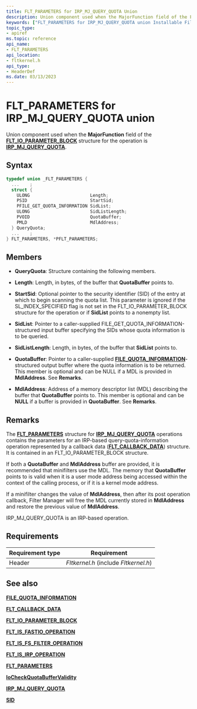 ```yaml
---
title: FLT_PARAMETERS for IRP_MJ_QUERY_QUOTA Union
description: Union component used when the MajorFunction field of the FLT_IO_PARAMETER_BLOCK structure for the operation is IRP_MJ_QUERY_QUOTA.
keywords: ["FLT_PARAMETERS for IRP_MJ_QUERY_QUOTA union Installable File System Drivers", "FLT_PARAMETERS union Installable File System Drivers", "PFLT_PARAMETERS union pointer Installable File System Drivers"]
topic_type:
- apiref
ms.topic: reference
api_name:
- FLT_PARAMETERS
api_location:
- fltkernel.h
api_type:
- HeaderDef
ms.date: 03/13/2023
---
```


# FLT_PARAMETERS for IRP_MJ_QUERY_QUOTA union

Union component used when the **MajorFunction** field of the [**FLT_IO_PARAMETER_BLOCK**](/windows-hardware/drivers/ddi/fltkernel/ns-fltkernel-_flt_io_parameter_block) structure for the operation is [**IRP_MJ_QUERY_QUOTA**](irp-mj-query-quota.md).

## Syntax

``` C
typedef union _FLT_PARAMETERS {
  ...    ;
  struct {
    ULONG                       Length;
    PSID                        StartSid;
    PFILE_GET_QUOTA_INFORMATION SidList;
    ULONG                       SidListLength;
    PVOID                       QuotaBuffer;
    PMLD                        MdlAddress;
  } QueryQuota;
  ...    ;
} FLT_PARAMETERS, *PFLT_PARAMETERS;
```

## Members

- **QueryQuota**: Structure containing the following members.

- **Length**: Length, in bytes, of the buffer that **QuotaBuffer** points to.

- **StartSid**: Optional pointer to the security identifier (SID) of the entry at which to begin scanning the quota list. This parameter is ignored if the SL_INDEX_SPECIFIED flag is not set in the FLT_IO_PARAMETER_BLOCK structure for the operation or if **SidList** points to a nonempty list.

- **SidList**: Pointer to a caller-supplied FILE_GET_QUOTA_INFORMATION-structured input buffer specifying the SIDs whose quota information is to be queried.

- **SidListLength**: Length, in bytes, of the buffer that **SidList** points to.

- **QuotaBuffer**: Pointer to a caller-supplied [**FILE_QUOTA_INFORMATION**](/windows-hardware/drivers/ddi/ntifs/ns-ntifs-_file_quota_information)-structured output buffer where the quota information is to be returned. This member is optional and can be NULL if a MDL is provided in **MdlAddress**. See **Remarks**.

- **MdlAddress**: Address of a memory descriptor list (MDL) describing the buffer that **QuotaBuffer** points to. This member is optional and can be **NULL** if a buffer is provided in **QuotaBuffer**. See **Remarks**.

## Remarks

The [**FLT_PARAMETERS**](/windows-hardware/drivers/ddi/fltkernel/ns-fltkernel-_flt_parameters) structure for [**IRP_MJ_QUERY_QUOTA**](irp-mj-query-quota.md) operations contains the parameters for an IRP-based query-quota-information operation represented by a callback data ([**FLT_CALLBACK_DATA**](/windows-hardware/drivers/ddi/fltkernel/ns-fltkernel-_flt_callback_data)) structure. It is contained in an FLT_IO_PARAMETER_BLOCK structure.

If both a **QuotaBuffer** and **MdlAddress** buffer are provided, it is recommended that minifilters use the MDL. The memory that **QuotaBuffer** points to is valid when it is a user mode address being accessed within the context of the calling process, or if it is a kernel mode address.

If a minifilter changes the value of **MdlAddress**, then after its post operation callback, Filter Manager will free the MDL currently stored in **MdlAddress** and restore the previous value of **MdlAddress**.

IRP_MJ_QUERY_QUOTA is an IRP-based operation.

## Requirements

| Requirement type | Requirement |
| ---------------- | ----------- |
| Header | *Fltkernel.h* (include *Fltkernel.h*) |

## See also

[**FILE_QUOTA_INFORMATION**](/windows-hardware/drivers/ddi/ntifs/ns-ntifs-_file_quota_information)

[**FLT_CALLBACK_DATA**](/windows-hardware/drivers/ddi/fltkernel/ns-fltkernel-_flt_callback_data)

[**FLT_IO_PARAMETER_BLOCK**](/windows-hardware/drivers/ddi/fltkernel/ns-fltkernel-_flt_io_parameter_block)

[**FLT_IS_FASTIO_OPERATION**](/windows-hardware/drivers/ddi/index)

[**FLT_IS_FS_FILTER_OPERATION**](/previous-versions/ff544648(v=vs.85))

[**FLT_IS_IRP_OPERATION**](/previous-versions/ff544654(v=vs.85))

[**FLT_PARAMETERS**](/windows-hardware/drivers/ddi/fltkernel/ns-fltkernel-_flt_parameters)

[**IoCheckQuotaBufferValidity**](/windows-hardware/drivers/ddi/ntifs/nf-ntifs-iocheckquotabuffervalidity)

[**IRP_MJ_QUERY_QUOTA**](irp-mj-query-quota.md)

[**SID**](/windows-hardware/drivers/ddi/ntifs/ns-ntifs-_sid)

